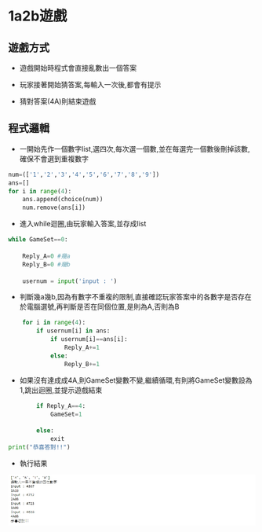 1a2b遊戲
===
遊戲方式
---
- 遊戲開始時程式會直接亂數出一個答案

- 玩家接著開始猜答案,每輸入一次後,都會有提示

- 猜對答案(4A)則結束遊戲

程式邏輯
---

- 一開始先作一個數字list,選四次,每次選一個數,並在每選完一個數後刪掉該數,確保不會選到重複數字

```python
num=(['1','2','3','4','5','6','7','8','9'])
ans=[]
for i in range(4):
    ans.append(choice(num))
    num.remove(ans[i])

```

- 進入while迴圈,由玩家輸入答案,並存成list
```python
while GameSet==0:
    
    Reply_A=0 #幾a
    Reply_B=0 #幾b
    
    usernum = input('input : ')
```

- 判斷幾a幾b,因為有數字不重複的限制,直接確認玩家答案中的各數字是否存在於電腦選號,再判斷是否在同個位置,是則為A,否則為B

```python
    for i in range(4):
        if usernum[i] in ans:
            if usernum[i]==ans[i]:
                Reply_A+=1
            else:
                Reply_B+=1
```

- 如果沒有達成成4A,則GameSet變數不變,繼續循環,有則將GameSet變數設為1,跳出迴圈,並提示遊戲結束

```python
        if Reply_A==4:
            GameSet=1
            
        else:
            exit
print("恭喜答對!!")
```

- 執行結果

![image](1a2b_result.jpg)
